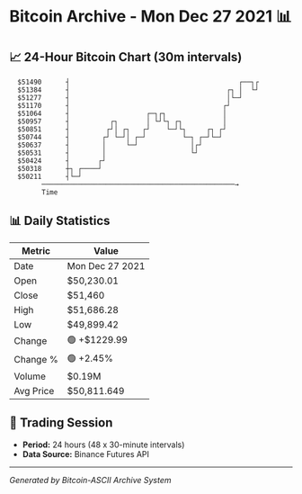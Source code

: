 # Bitcoin Archive - Mon Dec 27 2021 📊

## 📈 24-Hour Bitcoin Chart (30m intervals)

```
  $51490      ┤                                          ┌──┐┌ 
  $51384      ┤                                       ┌┐ │  └┘ 
  $51277      ┤                                       │└─┘     
  $51170      ┤                                      ┌┘        
  $51064      ┤                   ┌─┐┌┐              │         
  $50957      ┤          ┌┐       │ └┘└┐ ┌┐          │         
  $50851      ┤         ┌┘│ ┌┐   ┌┘    └─┘└┐     ┌┐ ┌┘         
  $50744      ┤        ┌┘ └─┘│ ┌─┘         └─┐ ┌─┘└─┘          
  $50637      ┤        │     └─┘             │┌┘               
  $50531      ┤        │                     └┘                
  $50424      ┤       ┌┘                                       
  $50318      ┼┐ ┌────┘                                        
  $50211      ┤└─┘                                             
        ────────────────────────────────────────────────→
        Time
```

## 📊 Daily Statistics

| Metric | Value |
|--------|-------|
| Date | Mon Dec 27 2021 |
| Open | $50,230.01 |
| Close | $51,460 |
| High | $51,686.28 |
| Low | $49,899.42 |
| Change | 🟢 +$1229.99 |
| Change % | 🟢 +2.45% |
| Volume | $0.19M |
| Avg Price | $50,811.649 |

## 📅 Trading Session

- **Period:** 24 hours (48 x 30-minute intervals)
- **Data Source:** Binance Futures API

---
*Generated by Bitcoin-ASCII Archive System*
